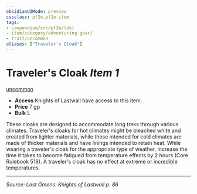 ```yaml
---
obsidianUIMode: preview
cssclass: pf2e,pf2e-item
tags:
- compendium/src/pf2e/lokl
- item/category/adventuring-gear/
- trait/uncommon
aliases: ["Traveler's Cloak"]
---
```

# Traveler's Cloak *Item 1*  
[uncommon](uncommon.md "Uncommon Rarity Trait")  

- **Access** Knights of Lastwall have access to this item.
- **Price** 7 gp
- **Bulk** L

These cloaks are designed to accommodate long treks through various climates. Traveler's cloaks for hot climates might be bleached white and created from lighter materials, while those intended for cold climates are made of thicker materials and have linings intended to retain heat. While wearing a traveler's cloak for the appropriate type of weather, increase the time it takes to become fatigued from temperature effects by 2 hours (Core Rulebook 518). A traveler's cloak has no effect at extreme or incredible temperatures.


---
*Source: Lost Omens: Knights of Lastwall p. 86*